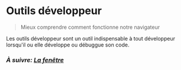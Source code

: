 # Outils développeur

> Mieux comprendre comment fonctionne notre navigateur

Les outils développeur sont un outil indispensable à tout développeur lorsqu'il ou elle développe ou débuggue son code.


### _À suivre: [La fenêtre](./3-1_window.md)_
